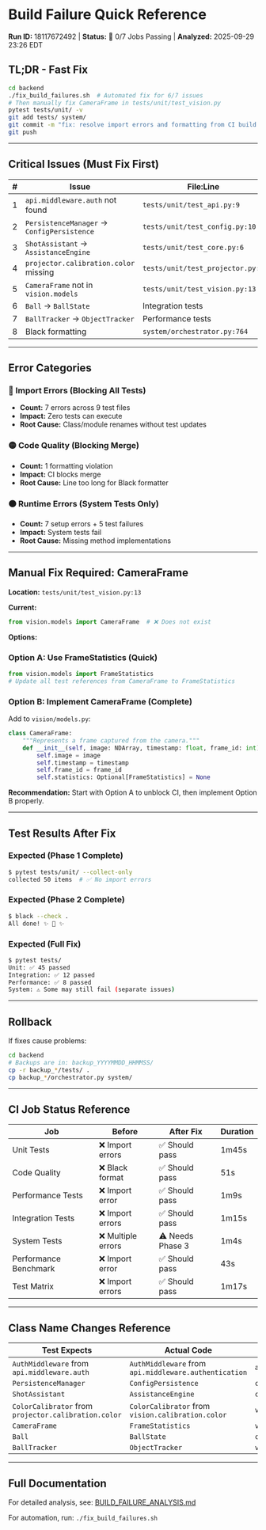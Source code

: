 # Build Failure Quick Reference

**Run ID:** 18117672492 | **Status:** 🔴 0/7 Jobs Passing | **Analyzed:** 2025-09-29 23:26 EDT

## TL;DR - Fast Fix

```bash
cd backend
./fix_build_failures.sh  # Automated fix for 6/7 issues
# Then manually fix CameraFrame in tests/unit/test_vision.py
pytest tests/unit/ -v
git add tests/ system/
git commit -m "fix: resolve import errors and formatting from CI build 18117672492"
git push
```

---

## Critical Issues (Must Fix First)

| # | Issue | File:Line | Fix | Priority |
|---|-------|-----------|-----|----------|
| 1 | `api.middleware.auth` not found | `tests/unit/test_api.py:9` | Change to `authentication` | P0 |
| 2 | `PersistenceManager` → `ConfigPersistence` | `tests/unit/test_config.py:10` | Rename class | P0 |
| 3 | `ShotAssistant` → `AssistanceEngine` | `tests/unit/test_core.py:6` | Rename class | P0 |
| 4 | `projector.calibration.color` missing | `tests/unit/test_projector.py:8` | Use `vision.calibration.color` | P0 |
| 5 | `CameraFrame` not in `vision.models` | `tests/unit/test_vision.py:13` | **MANUAL FIX NEEDED** | P0 |
| 6 | `Ball` → `BallState` | Integration tests | Rename class | P0 |
| 7 | `BallTracker` → `ObjectTracker` | Performance tests | Rename class | P0 |
| 8 | Black formatting | `system/orchestrator.py:764` | Run `black` | P1 |

---

## Error Categories

### 🔴 Import Errors (Blocking All Tests)
- **Count:** 7 errors across 9 test files
- **Impact:** Zero tests can execute
- **Root Cause:** Class/module renames without test updates

### 🟡 Code Quality (Blocking Merge)
- **Count:** 1 formatting violation
- **Impact:** CI blocks merge
- **Root Cause:** Line too long for Black formatter

### 🟠 Runtime Errors (System Tests Only)
- **Count:** 7 setup errors + 5 test failures
- **Impact:** System tests fail
- **Root Cause:** Missing method implementations

---

## Manual Fix Required: CameraFrame

**Location:** `tests/unit/test_vision.py:13`

**Current:**
```python
from vision.models import CameraFrame  # ❌ Does not exist
```

**Options:**

### Option A: Use FrameStatistics (Quick)
```python
from vision.models import FrameStatistics
# Update all test references from CameraFrame to FrameStatistics
```

### Option B: Implement CameraFrame (Complete)
Add to `vision/models.py`:
```python
class CameraFrame:
    """Represents a frame captured from the camera."""
    def __init__(self, image: NDArray, timestamp: float, frame_id: int):
        self.image = image
        self.timestamp = timestamp
        self.frame_id = frame_id
        self.statistics: Optional[FrameStatistics] = None
```

**Recommendation:** Start with Option A to unblock CI, then implement Option B properly.

---

## Test Results After Fix

### Expected (Phase 1 Complete)
```bash
$ pytest tests/unit/ --collect-only
collected 50 items  # ✅ No import errors
```

### Expected (Phase 2 Complete)
```bash
$ black --check .
All done! ✨ 🍰 ✨
```

### Expected (Full Fix)
```bash
$ pytest tests/
Unit: ✅ 45 passed
Integration: ✅ 12 passed
Performance: ✅ 8 passed
System: ⚠️ Some may still fail (separate issues)
```

---

## Rollback

If fixes cause problems:
```bash
cd backend
# Backups are in: backup_YYYYMMDD_HHMMSS/
cp -r backup_*/tests/ .
cp backup_*/orchestrator.py system/
```

---

## CI Job Status Reference

| Job | Before | After Fix | Duration |
|-----|--------|-----------|----------|
| Unit Tests | ❌ Import errors | ✅ Should pass | 1m45s |
| Code Quality | ❌ Black format | ✅ Should pass | 51s |
| Performance Tests | ❌ Import error | ✅ Should pass | 1m9s |
| Integration Tests | ❌ Import errors | ✅ Should pass | 1m15s |
| System Tests | ❌ Multiple errors | ⚠️ Needs Phase 3 | 1m4s |
| Performance Benchmark | ❌ Import error | ✅ Should pass | 43s |
| Test Matrix | ❌ Import errors | ✅ Should pass | 1m17s |

---

## Class Name Changes Reference

| Test Expects | Actual Code | Location |
|--------------|-------------|----------|
| `AuthMiddleware` from `api.middleware.auth` | `AuthMiddleware` from `api.middleware.authentication` | `api/middleware/authentication.py` |
| `PersistenceManager` | `ConfigPersistence` | `config/storage/persistence.py:35` |
| `ShotAssistant` | `AssistanceEngine` | `core/analysis/assistance.py:105` |
| `ColorCalibrator` from `projector.calibration.color` | `ColorCalibrator` from `vision.calibration.color` | `vision/calibration/color.py` |
| `CameraFrame` | `FrameStatistics` | `vision/models.py:196` |
| `Ball` | `BallState` | `core/models.py:130` |
| `BallTracker` | `ObjectTracker` | `vision/tracking/tracker.py:170` |

---

## Full Documentation

For detailed analysis, see: [BUILD_FAILURE_ANALYSIS.md](./BUILD_FAILURE_ANALYSIS.md)

For automation, run: `./fix_build_failures.sh`